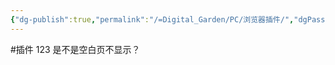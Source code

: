 ```yaml
---
{"dg-publish":true,"permalink":"/=Digital_Garden/PC/浏览器插件/","dgPassFrontmatter":true}
---
```


#插件 123 是不是空白页不显示？
